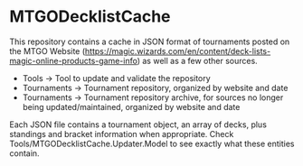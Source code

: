 # MTGODecklistCache
This repository contains a cache in JSON format of tournaments posted on the MTGO Website (https://magic.wizards.com/en/content/deck-lists-magic-online-products-game-info) as well as a few other sources.

* Tools -> Tool to update and validate the repository
* Tournaments -> Tournament repository, organized by website and date
* Tournaments -> Tournament repository archive, for sources no longer being updated/maintained, organized by website and date

Each JSON file contains a tournament object, an array of decks, plus standings and bracket information when appropriate. Check Tools/MTGODecklistCache.Updater.Model to see exactly what these entities contain.
